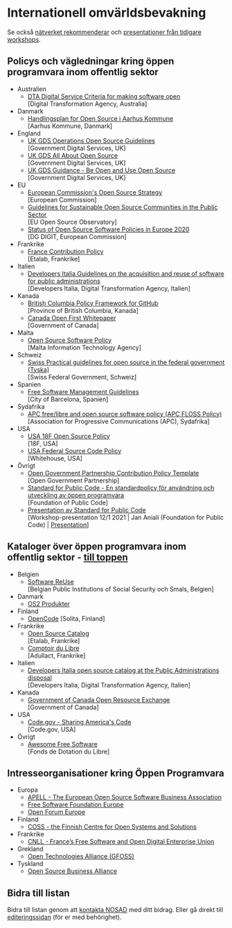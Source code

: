 # Internationell omvärldsbevakning
Se också [nätverket rekommenderar](https://nosad.se/tips) och [presentationer från tidigare workshops](https://gitlab.com/open-data-knowledge-sharing/wiki/-/wikis/Digital-Workshopserie). 


## Policys och vägledningar kring öppen programvara inom offentlig sektor

* Australien
    * [DTA Digital Service Criteria for making software open](https://www.dta.gov.au/help-and-advice/digital-service-standard/digital-service-standard-criteria/8-make-source-code-open)  
[Digital Transformation Agency, Australia]  
* Danmark
    * [Handlingsplan for Open Source i Aarhus Kommune](http://gambit.aakb.dk/opensource/Handlingsplan_for_OpenSource_i_Aarhus_Kommune.pdf)  
[Aarhus Kommune, Danmark]
* England
    * [UK GDS Operations Open Source Guidelines](https://gds-operations.github.io/guidelines/)  
[Government Digital Services, UK]
    * [UK GDS All About Open Source](https://assets.publishing.service.gov.uk/government/uploads/system/uploads/attachment_data/file/78961/All_About_Open_Source_v2_0.doc)  
[Government Digital Services, UK]
    * [UK GDS Guidance - Be Open and Use Open Source](https://www.gov.uk/guidance/be-open-and-use-open-source)  
[Government Digital Services, UK]
* EU
    * [European Commission's Open Source Strategy](https://ec.europa.eu/info/departments/informatics/open-source-software-strategy_en)  
[European Commission]
    * [Guidelines for Sustainable Open Source Communities in the Public Sector](https://joinup.ec.europa.eu/collection/open-source-observatory-osor/guidelines-creating-sustainable-open-source-communities)  
[EU Open Source Observatory]
    * [Status of Open Source Software Policies in Europe 2020](https://joinup.ec.europa.eu/sites/default/files/inline-files/OSOR_Status%20of%20OSS%20Policies%20in%20Europe_2020_0.pdf)  
[DG DIGIT, European Commission]
* Frankrike
    * [France Contribution Policy](https://disic.github.io/politique-de-contribution-open-source/introduction.en)  
[Etalab, Frankrike]
* Italien
    * [Developers Italia Guidelines on the acquisition and reuse of software for public administrations](https://docs.italia.it/italia/developers-italia/gl-acquisition-and-reuse-software-for-pa-docs/en/stabile/index.html)  
[Developers Italia, Digital Transformation Agency, Italien]
* Kanada
    * [British Columbia Policy Framework for GitHub](https://github.com/bcgov/BC-Policy-Framework-For-GitHub)  
[Province of British Columbia, Kanada]
    * [Canada Open First Whitepaper](https://github.com/canada-ca/Open_First_Whitepaper)  
[Government of Canada]  
* Malta
    * [Open Source Software Policy](https://mita.gov.mt/wp-content/uploads/2020/07/GMICT_P_0097_Open_Source_Software.pdf)  
[Malta Information Technology Agency]
* Schweiz
    * [Swiss Practical guidelines for open source in the federal government (Tyska)](https://www.isb.admin.ch/dam/isb/de/dokumente/ikt-vorgaben/strategien/oss/Praxis-Leitfaden_OSS_Bundesverwaltung_V_1-0.pdf.download.pdf/Praxis-Leitfaden_OSS_Bundesverwaltung_V_1-0.pdf)  
[Swiss Federal Government, Schweiz]
* Spanien
    * [Free Software Management Guidelines](https://www.barcelona.cat/digitalstandards/en/free-soft/0.2/introduction)  
[City of Barcelona, Spanien]
* Sydafrika
    * [APC free/libre and open source software policy (APC FLOSS Policy)](https://www.apc.org/en/apc-freelibre-and-open-source-software-policy-apc-floss-policy)  
[Association for Progressive Communications (APC), Sydafrika]  
* USA
    * [USA 18F Open Source Policy](https://github.com/18F/open-source-policy/blob/master/CONTRIBUTING.md)  
[18F, USA]
    * [USA Federal Source Code Policy](https://www.cio.gov/2016/08/11/peoples-code.html)  
[Whitehouse, USA]
* Övrigt
    * [Open Government Partnership Contribution Policy Template](https://github.com/DISIC/foss-contrib-policy-template)  
[Open Government Partnership]
    * [Standard for Public Code - En standardpolicy för användning och utveckling av öppen programvara](Standard-for-Public-Code)  
[Foundation of Public Code]
    * [Presentation av Standard for Public Code](https://youtu.be/oxCtmQrKAls?t=3266)  
[Workshop-presentation 12/1 2021 | Jan Aniali (Foundation for Public Code) | [Presentation](https://hackmd.io/@Ainali/ryFCCIgCw#/)]

## Kataloger över öppen programvara inom offentlig sektor<a name="opensource-catalogs"></a> - [till toppen](#topp)
* Belgien
    * [Software ReUse](https://www.ict-reuse.be/language-selection (Franska/Nederländska))  
[Belgian Public Institutions of Social Security och Smals, Belgien]
* Danmark
    * [OS2 Produkter](https://os2.eu/produkter)  
* Finland
    * [OpenCode](https://opencode.fi)
[Solita, Finland]  
* Frankrike
    * [Open Source Catalog](https://code.etalab.gouv.fr/~/groups)  
[Etalab, Frankrike]
    * [Comptoir du Libre](https://comptoir-du-libre.org/en/)  
[Adullact, Frankrike]
* Italien
    * [Developers Italia open source catalog at the Public Administrations disposal](https://developers.italia.it/en/software)  
[Developers Italia, Digital Transformation Agency, Italien]
* Kanada
    * [Government of Canada Open Resource Exchange](https://code.open.canada.ca/en/index.html)  
[Government of Canada]
* USA
    * [Code.gov - Sharing America's Code](https://developers.italia.it/en/software)  
[Code.gov, USA]
* Övrigt
    * [Awesome Free Software](https://afs.one/aa45803b67/#/?page=afs_directory&editable=true)  
[Fonds de Dotation du Libre]

## Intresseorganisationer kring Öppen Programvara

 * Europa
     * [APELL - The European Open Source Software Business Association](https://www.apell.info/)
     * [Free Software Foundation Europe](https://fsfe.org/)
     * [Open Forum Europe](https://www.openforumeurope.org/)
 * Finland
     * [COSS - the Finnish Centre for Open Systems and Solutions](https://coss.fi/en/)
 * Frankrike
     * [CNLL - France’s Free Software and Open Digital Enterprise Union](https://www.cnil.fr/en/home)
 * Grekland
   * [Open Technologies Alliance (GFOSS)](https://gfoss.eu/)
* Tyskland
   * [Open Source Business Alliance](https://osb-alliance.de/)

## Bidra till listan
Bidra till listan genom att [kontakta NOSAD](mailto:maria.dalhage@digg.se) med ditt bidrag. Eller gå direkt till [editeringssidan](https://gitlab.com/open-data-knowledge-sharing/wiki/-/wikis/Internationell-omv%C3%A4rldsbevakning) (för er med behörighet).







